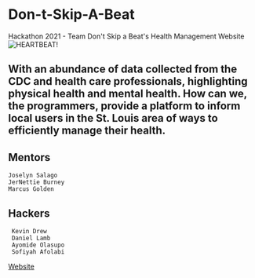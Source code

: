 # Don-t-Skip-A-Beat
Hackathon 2021 - Team Don't Skip a Beat's Health Management Website
![HEARTBEAT!](https://media.discordapp.net/attachments/905975101185478656/906963122147962890/HeartRateBG.png)

## With an abundance of data collected from the CDC and health care professionals, highlighting physical health and mental health. How can we, the programmers, provide a platform to inform local users in the St. Louis area of ways to efficiently manage their health.


## Mentors
    Joselyn Salago
    JerNettie Burney 
    Marcus Golden
 
 ## Hackers 
     Kevin Drew 
     Daniel Lamb
     Ayomide Olasupo
     Sofiyah Afolabi
    
[Website](https://dontskipabeat.github.io/Don-t-Skip-A-Beat/Website%20base/NewSite/DSABWebsite/Home.html)
